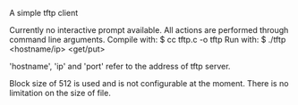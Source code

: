 A simple tftp client

Currently no interactive prompt available. All actions are performed through command line arguments.
Compile with:   $ cc tftp.c -o tftp
Run     with:   $ ./tftp <hostname/ip> <port> <get/put> <filename>

'hostname', 'ip' and 'port' refer to the address of tftp server.

Block size of 512 is used and is not configurable at the moment.
There is no limitation on the size of file.
